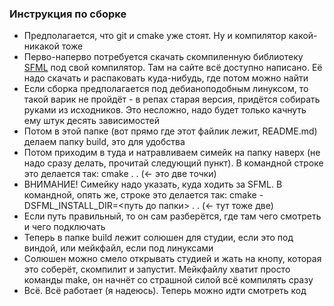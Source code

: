 ### Инструкция по сборке
* Предполагается, что git и cmake уже стоят. Ну и компилятор какой-никакой тоже
* Перво-наперво потребуется скачать скомпиленную библиотеку [SFML](https://www.sfml-dev.org/download.php) под свой компилятор. Там на сайте всё доступно написано. Её надо скачать и распаковать куда-нибудь, где потом можно найти
* Если сборка предполагается под дебианоподобным линуксом, то такой варик не пройдёт - в репах старая версия, придётся собирать руками из исходников. Это несложно, надо будет только качнуть ему штук десять зависимостей
* Потом в этой папке (вот прямо где этот файлик лежит, README.md) делаем папку build, это для удобства
* Потом приходим в туда и натравливаем симейк на папку наверх (не надо сразу делать, прочитай следующий пункт). В командной строке это делается так: cmake . . (<- это две точки)
* ВНИМАНИЕ! Симейку надо указать, куда ходить за SFML. В командной, опять же, строке это делается так: cmake -DSFML_INSTALL_DIR=<путь до папки> . . (<- тут тоже две)
* Если путь правильный, то он сам разберётся, где там чего смотреть и чего подключать
* Теперь в папке build лежит солюшен для студии, если это под виндой, или мейкфайл, если под линуксами
* Солюшен можно смело открывать студией и жать на кнопу, которая это соберёт, скомпилит и запустит. Мейкфайлу хватит просто команды make, он начнёт со страшной силой всё компилять сразу
* Всё. Всё работает (я надеюсь). Теперь можно идти смотреть код